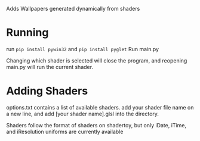 Adds Wallpapers generated dynamically from shaders

# Running
run `pip install pywin32` and `pip install pyglet`
Run main.py

Changing which shader is selected will close the program, and reopening main.py will run the current shader.

# Adding Shaders
options.txt contains a list of available shaders. add your shader file name on a new line, and add \[your shader name\].glsl into the directory.

Shaders follow the format of shaders on shadertoy, but only iDate, iTime, and iResolution uniforms are currently available
